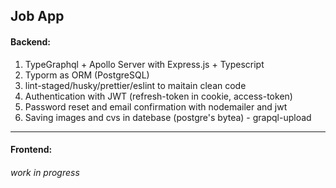 ## Job App
#### Backend: 
1. TypeGraphql + Apollo Server with Express.js + Typescript
2. Typorm as ORM (PostgreSQL)
3. lint-staged/husky/prettier/eslint to maitain clean code
4. Authentication with JWT (refresh-token in cookie, access-token)
5. Password reset and email confirmation with nodemailer and jwt
6. Saving images and cvs in datebase (postgre's bytea) - grapql-upload
---
#### Frontend: 
###### work in progress
